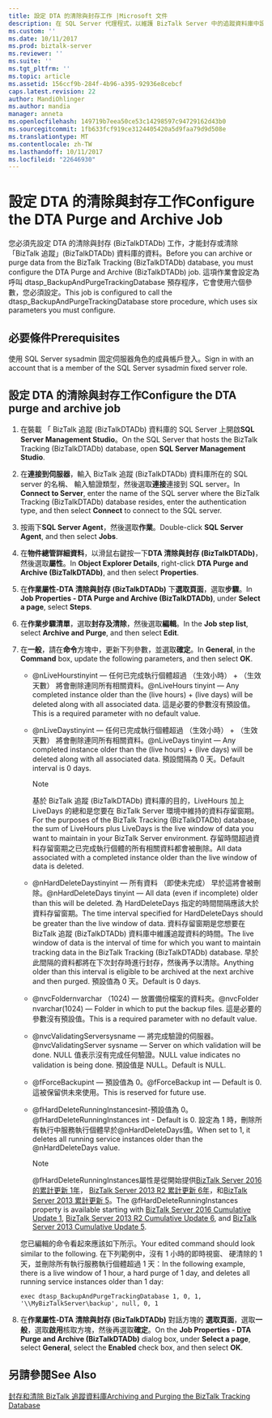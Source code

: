 ```yaml
---
title: 設定 DTA 的清除與封存工作 |Microsoft 文件
description: 在 SQL Server 代理程式，以維護 BizTalk Server 中的追蹤資料庫中設定 DTA 清除與封存工作參數
ms.custom: ''
ms.date: 10/11/2017
ms.prod: biztalk-server
ms.reviewer: ''
ms.suite: ''
ms.tgt_pltfrm: ''
ms.topic: article
ms.assetid: 156ccf9b-284f-4b96-a395-92936e8cebcf
caps.latest.revision: 22
author: MandiOhlinger
ms.author: mandia
manager: anneta
ms.openlocfilehash: 149719b7eea50ce53c14298597c94729162d43b0
ms.sourcegitcommit: 1fb633fcf919ce3124405420a5d9faa79d9d508e
ms.translationtype: MT
ms.contentlocale: zh-TW
ms.lasthandoff: 10/11/2017
ms.locfileid: "22646930"
---
```

# <a name="configure-the-dta-purge-and-archive-job"></a><span data-ttu-id="b0616-103">設定 DTA 的清除與封存工作</span><span class="sxs-lookup"><span data-stu-id="b0616-103">Configure the DTA Purge and Archive Job</span></span>
<span data-ttu-id="b0616-104">您必須先設定 DTA 的清除與封存 (BizTalkDTADb) 工作，才能封存或清除「BizTalk 追蹤」(BizTalkDTADb) 資料庫的資料。</span><span class="sxs-lookup"><span data-stu-id="b0616-104">Before you can archive or purge data from the BizTalk Tracking (BizTalkDTADb) database, you must configure the DTA Purge and Archive (BizTalkDTADb) job.</span></span> <span data-ttu-id="b0616-105">這項作業會設定為呼叫 dtasp_BackupAndPurgeTrackingDatabase 預存程序，它會使用六個參數，您必須設定。</span><span class="sxs-lookup"><span data-stu-id="b0616-105">This job is configured to call the dtasp_BackupAndPurgeTrackingDatabase store procedure, which uses six parameters you must configure.</span></span>  
  
## <a name="prerequisites"></a><span data-ttu-id="b0616-106">必要條件</span><span class="sxs-lookup"><span data-stu-id="b0616-106">Prerequisites</span></span>  
 <span data-ttu-id="b0616-107">使用 SQL Server sysadmin 固定伺服器角色的成員帳戶登入。</span><span class="sxs-lookup"><span data-stu-id="b0616-107">Sign in with an account that is a member of the SQL Server sysadmin fixed server role.</span></span>  
  
## <a name="configure-the-dta-purge-and-archive-job"></a><span data-ttu-id="b0616-108">設定 DTA 的清除與封存工作</span><span class="sxs-lookup"><span data-stu-id="b0616-108">Configure the DTA purge and archive job</span></span>  
  
1.  <span data-ttu-id="b0616-109">在裝載 「 BizTalk 追蹤 (BizTalkDTADb) 資料庫的 SQL Server 上開啟**SQL Server Management Studio**。</span><span class="sxs-lookup"><span data-stu-id="b0616-109">On the SQL Server that hosts the BizTalk Tracking (BizTalkDTADb) database, open **SQL Server Management Studio**.</span></span>  
  
2.  <span data-ttu-id="b0616-110">在**連接到伺服器**，輸入 BizTalk 追蹤 (BizTalkDTADb) 資料庫所在的 SQL server 的名稱、 輸入驗證類型，然後選取**連接**連接到 SQL server。</span><span class="sxs-lookup"><span data-stu-id="b0616-110">In **Connect to Server**, enter the name of the SQL server where the BizTalk Tracking (BizTalkDTADb) database resides, enter the authentication type, and then select **Connect** to connect to the SQL server.</span></span>  
  
3. <span data-ttu-id="b0616-111">按兩下**SQL Server Agent**，然後選取**作業**。</span><span class="sxs-lookup"><span data-stu-id="b0616-111">Double-click **SQL Server Agent**, and then select **Jobs**.</span></span>  
  
4.  <span data-ttu-id="b0616-112">在**物件總管詳細資料**，以滑鼠右鍵按一下**DTA 清除與封存 (BizTalkDTADb)**，然後選取**屬性**。</span><span class="sxs-lookup"><span data-stu-id="b0616-112">In **Object Explorer Details**, right-click **DTA Purge and Archive (BizTalkDTADb)**, and then select **Properties**.</span></span>  
  
5.  <span data-ttu-id="b0616-113">在**作業屬性-DTA 清除與封存 (BizTalkDTADb)** 下**選取頁面**，選取**步驟**。</span><span class="sxs-lookup"><span data-stu-id="b0616-113">In **Job Properties - DTA Purge and Archive (BizTalkDTADb)**, under **Select a page**, select **Steps**.</span></span>  
  
6.  <span data-ttu-id="b0616-114">在**作業步驟清單**，選取**封存及清除**，然後選取**編輯**。</span><span class="sxs-lookup"><span data-stu-id="b0616-114">In the **Job step list**, select **Archive and Purge**, and then select **Edit**.</span></span>  
  
7.  <span data-ttu-id="b0616-115">在**一般**，請在**命令**方塊中，更新下列參數，並選取**確定**。</span><span class="sxs-lookup"><span data-stu-id="b0616-115">In **General**, in the **Command** box, update the following parameters, and then select **OK**.</span></span>  
  
    -   <span data-ttu-id="b0616-116">@nLiveHourstinyint — 任何已完成執行個體超過 （生效小時） + （生效天數） 將會刪除連同所有相關資料。</span><span class="sxs-lookup"><span data-stu-id="b0616-116">@nLiveHours tinyint — Any completed instance older than the (live hours) + (live days) will be deleted along with all associated data.</span></span> <span data-ttu-id="b0616-117">這是必要的參數沒有預設值。</span><span class="sxs-lookup"><span data-stu-id="b0616-117">This is a required parameter with no default value.</span></span>  
  
    -   <span data-ttu-id="b0616-118">@nLiveDaystinyint — 任何已完成執行個體超過 （生效小時） + （生效天數） 將會刪除連同所有相關資料。</span><span class="sxs-lookup"><span data-stu-id="b0616-118">@nLiveDays tinyint — Any completed instance older than the (live hours) + (live days) will be deleted along with all associated data.</span></span> <span data-ttu-id="b0616-119">預設間隔為 0 天。</span><span class="sxs-lookup"><span data-stu-id="b0616-119">Default interval is 0 days.</span></span>  
  
        > [!NOTE]
        >  <span data-ttu-id="b0616-120">基於 BizTalk 追蹤 (BizTalkDTADb) 資料庫的目的，LiveHours 加上 LiveDays 的總和是您要在 BizTalk Server 環境中維持的資料存留窗期。</span><span class="sxs-lookup"><span data-stu-id="b0616-120">For the purposes of the BizTalk Tracking (BizTalkDTADb) database, the sum of LiveHours plus LiveDays is the live window of data you want to maintain in your BizTalk Server environment.</span></span> <span data-ttu-id="b0616-121">存留時間超過資料存留窗期之已完成執行個體的所有相關資料都會被刪除。</span><span class="sxs-lookup"><span data-stu-id="b0616-121">All data associated with a completed instance older than the live window of data is deleted.</span></span>  
  
    -   <span data-ttu-id="b0616-122">@nHardDeleteDaystinyint — 所有資料 （即使未完成） 早於這將會被刪除。</span><span class="sxs-lookup"><span data-stu-id="b0616-122">@nHardDeleteDays tinyint — All data (even if incomplete) older than this will be deleted.</span></span> <span data-ttu-id="b0616-123">為 HardDeleteDays 指定的時間間隔應該大於資料存留窗期。</span><span class="sxs-lookup"><span data-stu-id="b0616-123">The time interval specified for HardDeleteDays should be greater than the live window of data.</span></span> <span data-ttu-id="b0616-124">資料存留窗期是您想要在 BizTalk 追蹤 (BizTalkDTADb) 資料庫中維護追蹤資料的時間。</span><span class="sxs-lookup"><span data-stu-id="b0616-124">The live window of data is the interval of time for which you want to maintain tracking data in the BizTalk Tracking (BizTalkDTADb) database.</span></span> <span data-ttu-id="b0616-125">早於此間隔的資料都將在下次封存時進行封存，然後再予以清除。</span><span class="sxs-lookup"><span data-stu-id="b0616-125">Anything older than this interval is eligible to be archived at the next archive and then purged.</span></span> <span data-ttu-id="b0616-126">預設值為 0 天。</span><span class="sxs-lookup"><span data-stu-id="b0616-126">Default is 0 days.</span></span>  
  
    -   <span data-ttu-id="b0616-127">@nvcFoldernvarchar （1024) — 放置備份檔案的資料夾。</span><span class="sxs-lookup"><span data-stu-id="b0616-127">@nvcFolder nvarchar(1024) — Folder in which to put the backup files.</span></span> <span data-ttu-id="b0616-128">這是必要的參數沒有預設值。</span><span class="sxs-lookup"><span data-stu-id="b0616-128">This is a required parameter with no default value.</span></span>  
  
    -   <span data-ttu-id="b0616-129">@nvcValidatingServersysname — 將完成驗證的伺服器。</span><span class="sxs-lookup"><span data-stu-id="b0616-129">@nvcValidatingServer sysname — Server on which validation will be done.</span></span> <span data-ttu-id="b0616-130">NULL 值表示沒有完成任何驗證。</span><span class="sxs-lookup"><span data-stu-id="b0616-130">NULL value indicates no validation is being done.</span></span> <span data-ttu-id="b0616-131">預設值是 NULL。</span><span class="sxs-lookup"><span data-stu-id="b0616-131">Default is NULL.</span></span>  
  
    -   <span data-ttu-id="b0616-132">@fForceBackupint — 預設值為 0。</span><span class="sxs-lookup"><span data-stu-id="b0616-132">@fForceBackup int — Default is 0.</span></span> <span data-ttu-id="b0616-133">這被保留供未來使用。</span><span class="sxs-lookup"><span data-stu-id="b0616-133">This is reserved for future use.</span></span>  
  
    -   <span data-ttu-id="b0616-134">@fHardDeleteRunningInstancesint-預設值為 0。</span><span class="sxs-lookup"><span data-stu-id="b0616-134">@fHardDeleteRunningInstances int - Default is 0.</span></span> <span data-ttu-id="b0616-135">設定為 1 時，刪除所有執行中服務執行個體早於@nHardDeleteDays值。</span><span class="sxs-lookup"><span data-stu-id="b0616-135">When set to 1, it deletes all running service instances older than the @nHardDeleteDays value.</span></span> 
    
        > [!NOTE]
        > <span data-ttu-id="b0616-136">@fHardDeleteRunningInstances屬性是從開始提供[BizTalk Server 2016 的累計更新 1年](https://support.microsoft.com/help/3208238/cumulative-update-1-for-microsoft-biztalk-server-2016)， [BizTalk Server 2013 R2 累計更新 6年](https://support.microsoft.com/en-us/help/4020020/cumulative-update-package-6-for-biztalk-server-2013-r2)，和[BizTalk Server 2013 累計更新 5](https://support.microsoft.com/help/3194301/cumulative-update-5-for-biztalk-server-2013)。</span><span class="sxs-lookup"><span data-stu-id="b0616-136">The @fHardDeleteRunningInstances property is available starting with [BizTalk Server 2016 Cumulative Update 1](https://support.microsoft.com/help/3208238/cumulative-update-1-for-microsoft-biztalk-server-2016), [BizTalk Server 2013 R2 Cumulative Update 6](https://support.microsoft.com/en-us/help/4020020/cumulative-update-package-6-for-biztalk-server-2013-r2), and [BizTalk Server 2013 Cumulative Update 5](https://support.microsoft.com/help/3194301/cumulative-update-5-for-biztalk-server-2013).</span></span>  
  
    <span data-ttu-id="b0616-137">您已編輯的命令看起來應該如下所示。</span><span class="sxs-lookup"><span data-stu-id="b0616-137">Your edited command should look similar to the following.</span></span> <span data-ttu-id="b0616-138">在下列範例中，沒有 1 小時的即時視窗、 硬清除的 1 天，並刪除所有執行服務執行個體超過 1 天：</span><span class="sxs-lookup"><span data-stu-id="b0616-138">In the following example, there is a live window of 1 hour, a hard purge of 1 day, and deletes all running service instances older than 1 day:</span></span>  
  
    ```  
    exec dtasp_BackupAndPurgeTrackingDatabase 1, 0, 1, '\\MyBizTalkServer\backup', null, 0, 1  
    ```  
  
8.  <span data-ttu-id="b0616-139">在**作業屬性-DTA 清除與封存 (BizTalkDTADb)** 對話方塊的 **選取頁面**，選取**一般**，選取**啟用**核取方塊，然後再選取**確定**。</span><span class="sxs-lookup"><span data-stu-id="b0616-139">On the **Job Properties - DTA Purge and Archive (BizTalkDTADb)** dialog box, under **Select a page**, select **General**, select the **Enabled** check box, and then select **OK**.</span></span>  
  
## <a name="see-also"></a><span data-ttu-id="b0616-140">另請參閱</span><span class="sxs-lookup"><span data-stu-id="b0616-140">See Also</span></span>  
 [<span data-ttu-id="b0616-141">封存和清除 BizTalk 追蹤資料庫</span><span class="sxs-lookup"><span data-stu-id="b0616-141">Archiving and Purging the BizTalk Tracking Database</span></span>](../core/archiving-and-purging-the-biztalk-tracking-database.md)
